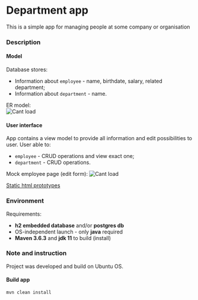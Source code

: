 # Department app

This is a simple app for managing people at some company or organisation

### Description

#### Model

Database stores:
* Information about `employee` - name, birthdate, salary, related department;
* Information about `department` - name.  

ER model:  
![Cant load](/home/kagire/IdeaProjects/department-app/documentation/resources/ER_model.png "ER model")

#### User interface

App contains a view model to provide all information and edit possibilities to user. User able to:  
* `employee` - CRUD operations and view exact one;
* `department` - CRUD operations.

Mock employee page (edit form):
![Cant load](/home/kagire/IdeaProjects/department-app/documentation/resources/mock_employee_page.png "Mock employee form")

[Static html prototypes](html_prototype)

### Environment

Requirements:
* **h2 embedded database** and/or **postgres db**
* OS-independent launch - only **java** required
* **Maven 3.6.3** and **jdk 11** to build (install)

### Note and instruction

Project was developed and build on Ubuntu OS.

#### Build app

```shell
mvn clean install
```







